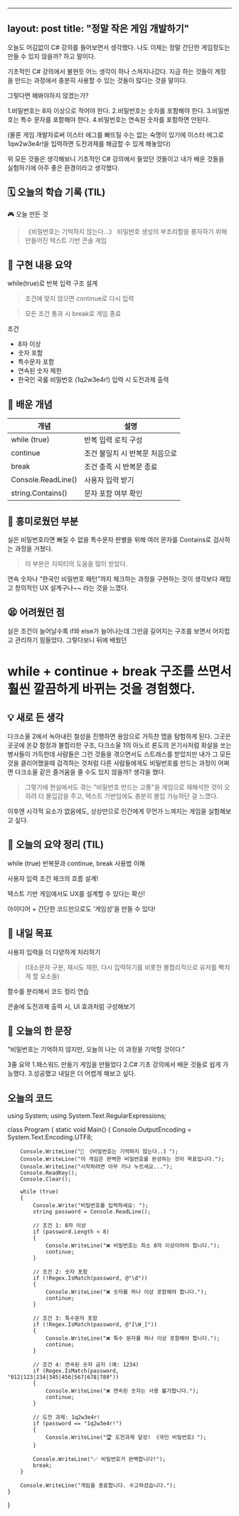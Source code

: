 
---
layout: post
title: "정말 작은 게임 개발하기"
---

오늘도 어김없이 C# 강의를 들어보면서 생각했다.
나도 이제는 정말 간단한 게임정도는 만들 수 있지 않을까? 하고 말이다.

기초적인 C# 강의에서 불현듯 어느 생각이 하나 스쳐지나갔다.
지금 하는 것들이 계정을 만드는 과정에서 충분히 사용할 수 있는 것들이 많다는 것을 말이다.

그렇다면 해봐야하지 않겠는가?

1.비밀번호는 8자 이상으로 적어야 한다.
2.비밀번호는 숫자를 포함해야 한다.
3.비밀번호는 특수 문자를 포함해야 한다.
4.비밀번호는 연속된 숫자를 포함하면 안된다.

(물론 게임 개발자로써 이스터 에그를 빠뜨릴 수는 없는 숙명이 있기에 이스터 에그로 1qw2w3e4r!을 입력하면 도전과제를 해금할 수 있게 해놓았다)

위 모든 것들은 생각해보니 기초적인 C# 강의에서 들었던 것들이고 내가 배운 것들을 실험하기에 아주 좋은 환경이라고 생각했다.

## 🗓️ 오늘의 학습 기록 (TIL)
🎮 오늘 만든 것
  >《비밀번호는 기억하지 않는다...》 비밀번호 생성의 부조리함을 풍자하기 위해 만들어진 텍스트 기반 콘솔 게임

## 🔧 구현 내용 요약
while(true)로 반복 입력 구조 설계

  >조건에 맞지 않으면 continue로 다시 입력

  >모든 조건 통과 시 break로 게임 종료

조건
- 8자 이상
- 숫자 포함
- 특수문자 포함
- 연속된 숫자 제한
- 한국인 국룰 비밀번호 (1q2w3e4r!) 입력 시 도전과제 출력

## 🧠 배운 개념
| 개념              | 설명                            |
|-------------------|---------------------------------|
| while (true)      | 반복 입력 로직 구성              |
| continue          | 조건 불일치 시 반복문 처음으로   |
| break             | 조건 충족 시 반복문 종료         |
| Console.ReadLine()| 사용자 입력 받기                 |
| string.Contains() | 문자 포함 여부 확인              |

## 🧩 흥미로웠던 부분
실은 비밀번호라면 빠질 수 없을 특수문자 판별을 위해 여러 문자를 Contains로 검사하는 과정을 거쳤다.
  >이 부분은 지피티의 도움을 많이 받았다.

연속 숫자나 “한국인 비밀번호 패턴”까지 체크하는 과정을 구현하는 것이 생각보다 재밌고 창의적인 UX 설계구나~~ 라는 것을 느꼈다.

## 😫 어려웠던 점

실은 조건이 늘어날수록 if와 else가 늘어나는데 그만큼 길어지는 구조를 보면서 어지럽고 관리하기 힘들었다.
그렇다보니 뒤에 배웠던 
# while + continue + break 구조를 쓰면서 훨씬 깔끔하게 바뀌는 것을 경험했다.

## 💡 새로 든 생각
다크소울 2에서 녹아내린 철성을 진행하면 용암으로 가득찬 맵을 탐험하게 된다.
그곳은 곳곳에 온갖 함정과 불합리한 구조, 다크소울 1의 아노르 론도의 은기사처럼 화살을 쏘는 병사들이 가득한데
사람들은 그런 것들을 겪으면서도 스트레스를 받았지만 내가 그 모든 것을 클리어했을때 감격하는 것처럼
다른 사람들에게도 비밀번호를 만드는 과정이 어쩌면 다크소울 같은 즐거움을 줄 수도 있지 않을까? 생각을 했다.

  >그렇기에 현실에서도 겪는 "비밀번호 만드는 고통"을 게임으로 재해석한 것이 오히려 더 몰입감을 주고, 텍스트 기반임에도 충분히 몰입 가능하단 걸 느꼈다.

이후엔 시각적 요소가 없음에도, 상상만으로 인간에게 무언가 느껴지는 게임을 실험해보고 싶다.

## 🧠 오늘의 요약 정리 (TIL)
while (true) 반복문과 continue, break 사용법 이해

사용자 입력 조건 체크의 흐름 설계!

텍스트 기반 게임에서도 UX를 설계할 수 있다는 확신!

아이디어 + 간단한 코드만으로도 '게임성'을 만들 수 있다!

## 🎯 내일 목표
사용자 입력을 더 다양하게 처리하기 
  >(대소문자 구분, 재시도 제한, 다시 입력하기를 비롯한 불합리적으로 유저를 빡치게 할 요소들)

함수를 분리해서 코드 정리 연습

콘솔에 도전과제 출력 시, UI 효과처럼 구성해보기

## 📓 오늘의 한 문장
"비밀번호는 기억하지 않지만, 오늘의 나는 이 과정을 기억할 것이다."

3줄 요약
1.패스워드 만들기 게임을 만들었다
2.C# 기초 강의에서 배운 것들로 쉽게 가능했다.
3.성공했고 내일은 더 어렵게 해보고 싶다.

## 오늘의 코드

using System;
using System.Text.RegularExpressions;

class Program
{
    static void Main()
    {
        Console.OutputEncoding = System.Text.Encoding.UTF8;

        Console.WriteLine("🔐 《비밀번호는 기억하지 않는다..》");
        Console.WriteLine("이 게임은 완벽한 비밀번호를 완성하는 것이 목표입니다.");
        Console.WriteLine("시작하려면 아무 키나 누르세요...");
        Console.ReadKey();
        Console.Clear();

        while (true)
        {
            Console.Write("비밀번호를 입력하세요: ");
            string password = Console.ReadLine();

            // 조건 1: 8자 이상
            if (password.Length < 8)
            {
                Console.WriteLine("❌ 비밀번호는 최소 8자 이상이어야 합니다.");
                continue;
            }

            // 조건 2: 숫자 포함
            if (!Regex.IsMatch(password, @"\d"))
            {
                Console.WriteLine("❌ 숫자를 하나 이상 포함해야 합니다.");
                continue;
            }

            // 조건 3: 특수문자 포함
            if (!Regex.IsMatch(password, @"[\W_]"))
            {
                Console.WriteLine("❌ 특수 문자를 하나 이상 포함해야 합니다.");
                continue;
            }

            // 조건 4: 연속된 숫자 금지 (예: 1234)
            if (Regex.IsMatch(password, "012|123|234|345|456|567|678|789"))
            {
                Console.WriteLine("❌ 연속된 숫자는 사용 불가합니다.");
                continue;
            }

            // 도전 과제: 1q2w3e4r!
            if (password == "1q2w3e4r!")
            {
                Console.WriteLine("🏆 도전과제 달성! 《국민 비밀번호》");
            }

            Console.WriteLine("✅ 비밀번호가 완벽합니다!");
            break;
        }

        Console.WriteLine("게임을 종료합니다. 수고하셨습니다.");
    }
}
